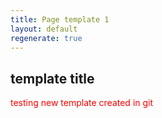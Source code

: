 ```yaml
---
title: Page template 1
layout: default
regenerate: true
---  
```


<head>
<meta name="jimvar" value="1">
<link rel="stylesheet"  href="../oahuv1/images/styletest.css">

<style>  

p {color:  red;}  
</style>  
</head>


## template title

testing new template created in git

<!--stackedit_data:
eyJoaXN0b3J5IjpbMTI4NTcwOTg5XX0=
-->